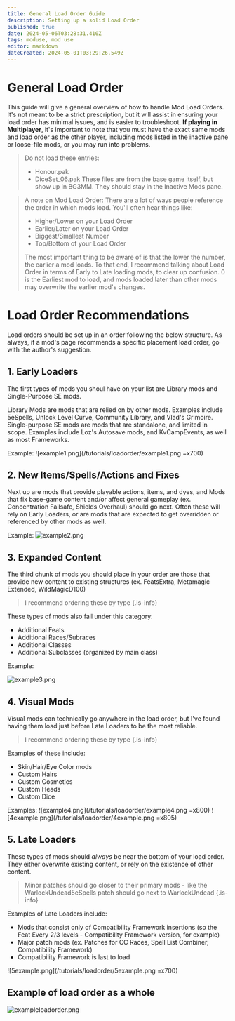 ```yaml
---
title: General Load Order Guide
description: Setting up a solid Load Order
published: true
date: 2024-05-06T03:28:31.410Z
tags: moduse, mod use
editor: markdown
dateCreated: 2024-05-01T03:29:26.549Z
---
```


# General Load Order
This guide will give a general overview of how to handle Mod Load Orders. It's not meant to be a strict prescription, but it will assist in ensuring your load order has minimal issues, and is easier to troubleshoot. **If playing in Multiplayer**, it's important to note that you must have the exact same mods and load order as the other player, including mods listed in the inactive pane or loose-file mods, or you may run into problems.

> Do not load these entries:
> - Honour.pak
> - DiceSet_06.pak
> These files are from the base game itself, but show up in BG3MM. They should stay in the Inactive Mods pane.
<!-- {blockquote:.is-danger} -->

> A note on Mod Load Order: There are a lot of ways people reference the order in which mods load. You'll often hear things like:
> - Higher/Lower on your Load Order
> - Earlier/Later on your Load Order
> - Biggest/Smallest Number
> - Top/Bottom of your Load Order
>
> The most important thing to be aware of is that the lower the number, the earlier a mod loads. To that end, I recommend talking about Load Order in terms of Early to Late loading mods, to clear up confusion. 0 is the Earliest mod to load, and mods loaded later than other mods may overwrite the earlier mod's changes. 
<!-- {blockquote:.is-info} -->

# Load Order Recommendations

Load orders should be set up in an order following the below structure. As always, if a mod's page recommends a specific placement load order, go with the author's suggestion.

## 1. Early Loaders
The first types of mods you shoul have on your list are Library mods and Single-Purpose SE mods.

Library Mods are mods that are relied on by other mods. Examples include 5eSpells, Unlock Level Curve, Community Library, and Vlad's Grimoire.
Single-purpose SE mods are mods that are standalone, and limited in scope. Examples include Loz's Autosave mods, and KvCampEvents, as well as most Frameworks.

Example:
![example1.png](/tutorials/loadorder/example1.png =x700)

## 2. New Items/Spells/Actions and Fixes
Next up are mods that provide playable actions, items, and dyes, and Mods that fix base-game content and/or affect general gameplay (ex. Concentration Failsafe, Shields Overhaul) should go next. Often these will rely on Early Loaders, or are mods that are expected to get overridden or referenced by other mods as well.

Example: 
![example2.png](/tutorials/loadorder/example2.png)


## 3. Expanded Content
The third chunk of mods you should place in your order are those that provide new content to existing structures (ex. FeatsExtra, Metamagic Extended, WildMagicD100)

> I recommend ordering these by type
{.is-info}


These types of mods also fall under this category:
- Additional Feats
- Additional Races/Subraces
- Additional Classes
- Additional Subclasses (organized by main class)

Example:

![example3.png](/tutorials/loadorder/example3.png)

## 4. Visual Mods
Visual mods can technically go anywhere in the load order, but I've found having them load just before Late Loaders to be the most reliable.

> I recommend ordering these by type
{.is-info}

Examples of these include:
- Skin/Hair/Eye Color mods
- Custom Hairs
- Custom Cosmetics
- Custom Heads
- Custom Dice

Examples:
![example4.png](/tutorials/loadorder/example4.png =x800)
![4example.png](/tutorials/loadorder/4example.png =x805)

## 5. Late Loaders
These types of mods should _always_ be near the bottom of your load order. They either overwrite existing content, or rely on the existence of other content.

> Minor patches should go closer to their primary mods - like the WarlockUndead5eSpells patch should go next to WarlockUndead
{.is-info}

Examples of Late Loaders include:
- Mods that consist only of Compatibility Framework insertions (so the Feat Every 2/3 levels - Compatibility Framework version, for example)
- Major patch mods (ex. Patches for CC Races, Spell List Combiner, Compatibility Framework)
- Compatibility Framework is last to load

![5example.png](/tutorials/loadorder/5example.png =x700)

## Example of load order as a whole

![exampleloadorder.png](/tutorials/loadorder/exampleloadorder.png)